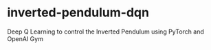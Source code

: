 # inverted-pendulum-dqn
Deep Q Learning to control the Inverted Pendulum using PyTorch and OpenAI Gym
